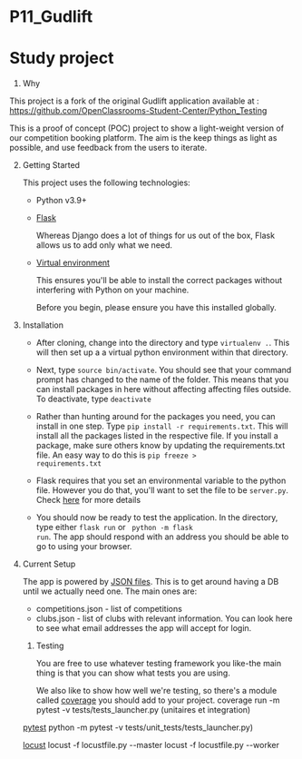 # P11_Gudlift

# Study project


1. Why

This project is a fork of the original Gudlift application available
at : https://github.com/OpenClassrooms-Student-Center/Python_Testing

This is a proof of concept (POC) project to show a light-weight version of our competition booking platform. The aim is
the keep things as light as possible, and use feedback from the users to iterate.

2. Getting Started

   This project uses the following technologies:

    * Python v3.9+

    * [Flask](https://flask.palletsprojects.com/en/2.0.x/en/)

      Whereas Django does a lot of things for us out of the box, Flask allows us to add only what we need.

    * [Virtual environment](https://virtualenv.pypa.io/en/stable/installation.html)

        This ensures you'll be able to install the correct packages without interfering with Python on your machine.

        Before you begin, please ensure you have this installed globally. 

3. Installation

    - After cloning, change into the directory and type <code>virtualenv .</code>. This will then set up a a virtual
      python environment within that directory.

    - Next, type <code>source bin/activate</code>. You should see that your command prompt has changed to the name of
      the folder. This means that you can install packages in here without affecting affecting files outside. To
      deactivate, type <code>deactivate</code>

    - Rather than hunting around for the packages you need, you can install in one step. Type <code>pip install -r
      requirements.txt</code>. This will install all the packages listed in the respective file. If you install a
      package, make sure others know by updating the requirements.txt file. An easy way to do this is <code>pip freeze >
      requirements.txt</code>

    - Flask requires that you set an environmental variable to the python file. However you do that, you'll want to set
      the file to be <code>server.py</code>.
      Check [here](https://flask.palletsprojects.com/en/1.1.x/quickstart/#a-minimal-application) for more details

    - You should now be ready to test the application. In the directory, type either <code>flask run</code> or <code>
      python -m flask run</code>. The app should respond with an address you should be able to go to using your browser.

4. Current Setup

   The app is powered by [JSON files](https://www.tutorialspoint.com/json/json_quick_guide.htm). This is to get around
   having a DB until we actually need one. The main ones are:

    * competitions.json - list of competitions
    * clubs.json - list of clubs with relevant information. You can look here to see what email addresses the app will
      accept for login.

   1. Testing

      You are free to use whatever testing framework you like-the main thing is that you can show what tests you are using.

      We also like to show how well we're testing, so there's a module called
   [coverage](https://coverage.readthedocs.io/en/coverage-5.1/) you should add to your project.
   coverage run -m pytest -v tests/tests_launcher.py (unitaires et integration)
      
   [pytest](https://docs.pytest.org/en/7.0.x/)
   python -m pytest -v tests/unit_tests/tests_launcher.py)
   

   
      [locust](http://docs.locust.io/en/stable/)
      locust -f locustfile.py --master
      locust -f locustfile.py --worker
 